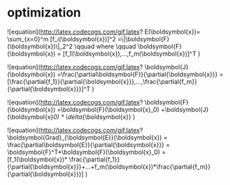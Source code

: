 # optimization  
![equation](http://latex.codecogs.com/gif.latex? E(\\boldsymbol{x})= \\sum_{x=0}^m [f_i(\\boldsymbol{x})]^2 =\\|\\boldsymbol{F}(\\boldsymbol{x})\\|_2^2 \\qquad where \\qquad  \\boldsymbol{F}(\\boldsymbol{x}) = [f_1(\\boldsymbol{x}),...,f_m(\\boldsymbol{x})]^T )

![equation](http://latex.codecogs.com/gif.latex? \\boldsymbol{J}(\\boldsymbol{x}) =\\frac{\\partial\\boldsymbol{F}}{\\partial{\\boldsymbol{x}}} =  [\\frac{\\partial{f_1}}{\\partial{\\boldsymbol{x}}},...,\\frac{\\partial{f_m}}{\\partial{\\boldsymbol{x}}}]^T  )

![equation](http://latex.codecogs.com/gif.latex? \\boldsymbol{F}(\\boldsymbol{x}) =\\boldsymbol{F}(\\boldsymbol{x}_0) +\\boldsymbol{J}(\\boldsymbol{x}_0) * \\delta_{\\boldsymbol{x}}  )

![equation](http://latex.codecogs.com/gif.latex? \\boldsymbol{Grad}_{\\boldsymbol{E}}(\\boldsymbol{x}) = \\frac{\\partial\\boldsymbol{E}}{\\partial{\\boldsymbol{x}}} = \\boldsymbol{F}^T*\\boldsymbol{F}(\\boldsymbol{x}_0)
= [f_1(\\boldsymbol{x})* \\frac{\\partial{f_1}}{\\partial{\\boldsymbol{x}}}+...+f_m(\\boldsymbol{x})*\\frac{\\partial{f_m}}{\\partial{\\boldsymbol{x}}}] )


